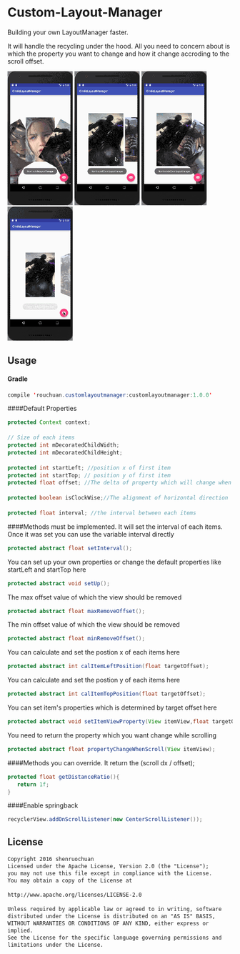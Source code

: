 Custom-Layout-Manager
======================
Building your own LayoutManager faster.

It will handle the recycling under the hood.
All you need to concern about is which the property you want to change and how it change accroding to the scroll offset.

![Example](resources/circle1.gif "working example") ![Example](resources/circle2.gif "working example") 
![Example](resources/circle3.gif "working example") ![Example](resources/circle4.gif "working example")

## Usage
#### Gradle
```Java
compile 'rouchuan.customlayoutmanager:customlayoutmanager:1.0.0'
```
####Default Properties 
```Java
protected Context context;

// Size of each items
protected int mDecoratedChildWidth;
protected int mDecoratedChildHeight;

protected int startLeft; //position x of first item
protected int startTop; // position y of first item
protected float offset; //The delta of property which will change when scroll

protected boolean isClockWise;//The alignment of horizontal direction 

protected float interval; //the interval between each items
```

####Methods must be implemented.
It will set the interval of each items.
Once it was set you can use the variable interval directly

```Java
protected abstract float setInterval();
```

You can set up your own properties or change the default properties like startLeft and startTop here

```Java
protected abstract void setUp();
```

The max offset value of which the view should be removed

```Java
protected abstract float maxRemoveOffset();
```

The min offset value of which the view should be removed

```Java
protected abstract float minRemoveOffset();
```

You can calculate and set the postion x of each items here

```Java
protected abstract int calItemLeftPosition(float targetOffset);
```

You can calculate and set the postion y of each items here

```Java
protected abstract int calItemTopPosition(float targetOffset);
```

You can set item's properties which is determined by target offset here 

```Java
protected abstract void setItemViewProperty(View itemView,float targetOffset);
```

You need to return the property which you want change while scrolling

```Java
protected abstract float propertyChangeWhenScroll(View itemView);
```
####Methods you can override.
It return the (scroll dx / offset);

```Java
protected float getDistanceRatio(){
   return 1f;
}
```
####Enable springback
```Java
recyclerView.addOnScrollListener(new CenterScrollListener());
```

## License ##
    Copyright 2016 shenruochuan
    Licensed under the Apache License, Version 2.0 (the "License");
    you may not use this file except in compliance with the License.
    You may obtain a copy of the License at

    http://www.apache.org/licenses/LICENSE-2.0

    Unless required by applicable law or agreed to in writing, software
    distributed under the License is distributed on an "AS IS" BASIS,
    WITHOUT WARRANTIES OR CONDITIONS OF ANY KIND, either express or implied.
    See the License for the specific language governing permissions and
    limitations under the License.